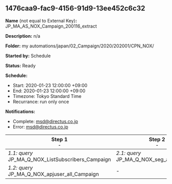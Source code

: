 ## 1476caa9-fac9-4156-91d9-13ee452c6c32

**Name** (not equal to External Key)**:** JP_MA_AS_NOX_Campaign_200116_extract

**Description:** n/a

**Folder:** my automations/japan/02_Campaign/2020/202001/CPN_NOX/

**Started by:** Schedule

**Status:** Ready

**Schedule:**

* Start: 2020-01-23 12:00:00 +09:00
* End: 2020-01-23 12:00:00 +09:00
* Timezone: Tokyo Standard Time
* Recurrance: run only once

**Notifications:**

* Complete: msd@directus.co.jp
* Error: msd@directus.co.jp

| Step 1<br>_<small>-</small>_ | Step 2<br>_<small>-</small>_ | Step 3<br>_<small>-</small>_ | Step 4<br>_<small>-</small>_ | Step 5<br>_<small>-</small>_ | Step 6<br>_<small>-</small>_ |
| --- | --- | --- | --- | --- | --- |
| _1.1: query_<br>JP_MA_Q_NOX_ListSubscribers_Campaign | _2.1: query_<br>JP_MA_Q_NOX_seg_all_Campaign | _3.1: query_<br>JP_MA_Q_NOX_seg_all_msd_product_Campaign | _4.1: query_<br>JP_MA_Q_NOX_seg_all_join_Campaign | _5.1: query_<br>JP_MA_Q_NOX_seg_all_msd_product_excluded_Campaign | _6.1: query_<br>JP_MA_Q_NOX_seg_all_list_Campaign |
| _1.2: query_<br>JP_MA_Q_NOX_apjuser_all_Campaign | - | - | - | - | - |
